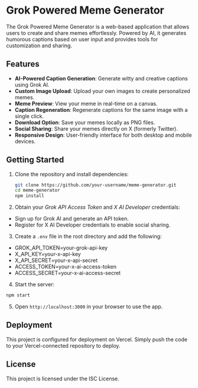 # Grok Powered Meme Generator

The Grok Powered Meme Generator is a web-based application that allows users to create and share memes effortlessly. Powered by AI, it generates humorous captions based on user input and provides tools for customization and sharing.

## Features

- **AI-Powered Caption Generation**: Generate witty and creative captions using Grok AI.
- **Custom Image Upload**: Upload your own images to create personalized memes.
- **Meme Preview**: View your meme in real-time on a canvas.
- **Caption Regeneration**: Regenerate captions for the same image with a single click.
- **Download Option**: Save your memes locally as PNG files.
- **Social Sharing**: Share your memes directly on X (formerly Twitter).
- **Responsive Design**: User-friendly interface for both desktop and mobile devices.

## Getting Started

1. Clone the repository and install dependencies:
   ```bash
   git clone https://github.com/your-username/meme-generator.git
   cd meme-generator
   npm install

2. Obtain your *Grok API Access Token* and *X AI Developer* credentials:
- Sign up for Grok AI and generate an API token.
- Register for X AI Developer credentials to enable social sharing.

3. Create a `.env` file in the root directory and add the following:
- GROK_API_TOKEN=your-grok-api-key
- X_API_KEY=your-x-api-key
- X_API_SECRET=your-x-api-secret
- ACCESS_TOKEN=your-x-ai-access-token
- ACCESS_SECRET=your-x-ai-access-secret

4. Start the server:
```bash
npm start
```

5. Open `http://localhost:3000` in your browser to use the app.

## Deployment

This project is configured for deployment on Vercel. Simply push the code to your Vercel-connected repository to deploy.

## License

This project is licensed under the ISC License. 